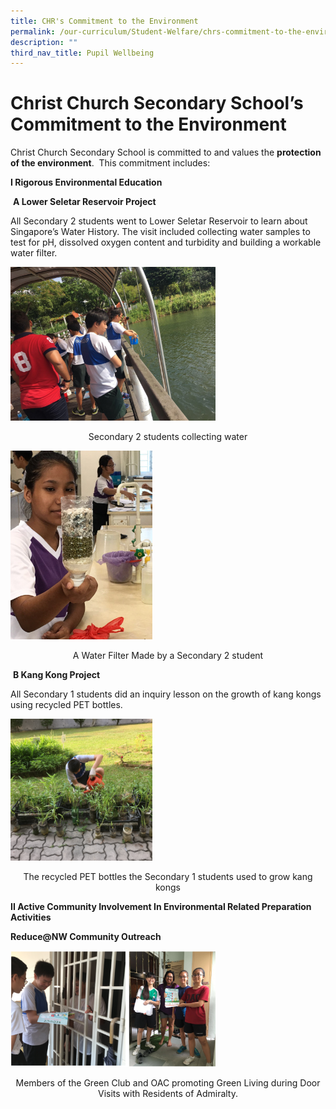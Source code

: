 ```yaml
---
title: CHR's Commitment to the Environment
permalink: /our-curriculum/Student-Welfare/chrs-commitment-to-the-environment/
description: ""
third_nav_title: Pupil Wellbeing
---
```





# Christ Church Secondary School’s Commitment to the Environment

Christ Church Secondary School is committed to and values the **protection of the environment**.  This commitment includes:

**I Rigorous Environmental Education**

 **A Lower Seletar Reservoir Project**

All Secondary 2 students went to Lower Seletar Reservoir to learn about Singapore’s Water History. The visit included collecting water samples to test for pH, dissolved oxygen content and turbidity and building a workable water filter.


<img src="/images/Collecting%20Water.jpeg" 
     style="width:65%">


<center>Secondary 2 students collecting water</center>


<img src="/images/Water%20Filter.jpeg" 
     style="width:45%">

<center>A Water Filter Made by a Secondary 2 student</center>



 **B Kang Kong Project**

All Secondary 1 students did an inquiry lesson on the growth of kang kongs using recycled PET bottles.


<img src="/images/1-KangKong%20in%20PET%20Bottles.jpeg" 
     style="width:45%">

<center>The recycled PET bottles the Secondary 1 students used to grow kang kongs</center>

**II Active Community Involvement In Environmental Related Preparation Activities**

**Reduce@NW Community Outreach**
		

<img src="/images/chr%20commitment%20to%20environment.png" 
     style="width:65%">

<center>Members of the Green Club and OAC promoting Green Living during Door Visits with Residents of Admiralty.</center>